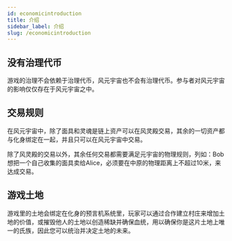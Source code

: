 ```yaml
---
id: economicintroduction
title: 介绍
sidebar_label: 介绍
slug: /economicintroduction
---
```

## 没有治理代币
游戏的治理不会依赖于治理代币，风元宇宙也不会有治理代币。参与者对风元宇宙的影响仅仅存在于风元宇宙之中。 
## 交易规则
在风元宇宙中，除了面具和灵魂是链上资产可以在风灵殿交易，其余的一切资产都与化身绑定在一起，并且只可以在风元宇宙中交易。 

除了风灵殿的交易以外，其余任何交易都需要满足元宇宙的物理规则，列如：Bob想把一个自己收集的面具卖给Alice，必须要在中原的物理距离上不超过10米，来达成交易。
## 游戏土地
游戏里的土地会绑定在化身的预言机系统里，玩家可以通过合作建立村庄来增加土地的价值，或摧毁他人的土地以创造稀缺并确保血统，用以确保你是这片土地上唯一的氏族，因此您可以统治并决定土地的未来。



